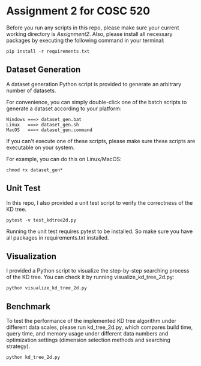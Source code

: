 # Assignment 2 for COSC 520

Before you run any scripts in this repo, please make sure your current working directory is *Assignment2*. Also, please install all necessary packages by executing the following command in your terminal:

```
pip install -r requirements.txt
```

## Dataset Generation

A dataset generation Python script is provided to generate an arbitrary number of datasets.

For convenience, you can simply double-click one of the batch scripts to generate a dataset according to your platform:

```
Windows ===> dataset_gen.bat
Linux   ===> dataset_gen.sh
MacOS   ===> dataset_gen.command
```

If you can't execute one of these scripts, please make sure these scripts are executable on your system.

For example, you can do this on Linux/MacOS:

```
chmod +x dataset_gen*
```

## Unit Test

In this repo, I also provided a unit test script to verify the correctness of the KD tree.

```
pytest -v test_kdtree2d.py
```

Running the unit test requires pytest to be installed. So make sure you have all packages in requirements.txt installed.

## Visualization

I provided a Python script to visualize the step-by-step searching process of the KD tree. You can check it by running visualize_kd_tree_2d.py:

```
python visualize_kd_tree_2d.py
```

## Benchmark

To test the performance of the implemented KD tree algorithm under different data scales, please run kd_tree_2d.py, which compares build time, query time, and memory usage under different data numbers and optimization settings (dimension selection methods and searching strategy).

```
python kd_tree_2d.py
```
